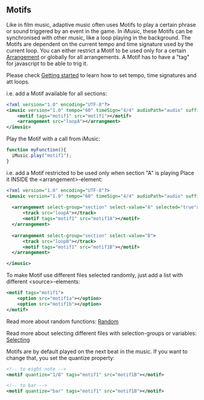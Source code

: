 ## Motifs
Like in film music, adaptive music often uses Motifs to play a certain phrase or sound triggered by an event in the game. In iMusic, these Motifs can be synchronised with other music, like a loop playing in the background.
The Motifs are dependent on the current tempo and time signature used by the current loop. You can either restrict a Motif to be used only for a certain [Arrangement](arrangement.md) or globally for all arrangements. A Motif has to have a "tag" for javascript to be able to trig it. 

Please check [Getting started](README.md) to learn how to set tempo, time signatures and att loops.


i.e. add a Motif available for all sections:
```XML
<?xml version="1.0" encoding="UTF-8"?>
<imusic version="1.0" tempo="60" timeSign="4/4" audioPath="audio" suffix="mp3" loopLength="4">
	<motif tags="motif1" src="motif1"></motif>
	<arrangement src="loopA"></arrangment>
</imusic>
```

Play the Motif with a call from iMusic:
```javascript
function myFunction(){
  iMusic.play("motif1");
}
```


i.e. add a Motif restricted to be used only when section "A" is playing
Place it INSIDE the &lt;arrangement>-element:
```XML
<?xml version="1.0" encoding="UTF-8"?>
<imusic version="1.0" tempo="60" timeSign="4/4" audioPath="audio" suffix="mp3" loopLength="4">
	
  <arrangement select-group="section" select-value="A" selected="true">
	  <track src="loopA"></track>
	  <motif tags="motif1" src="motif1A"></motif>
  </arrangement>
	
  <arrangement select-group="section" select-value="B">
	  <track src="loopB"></track>
	  <motif tags="motif1" src="motif1B"></motif>
  </arrangement>

</imusic>
```



To make Motif use different files selected randomly, just add a list with different &lt;source>-elements:

```XML
<motif tags="motif1">
	<option src="motif1a"></option>
	<option src="motif1b"></option>
</motif>
```

Read more about random functions: [Random](random.md)

Read more about selecting different files with selection-groups or variables: [Selecting](selecting.md)

Motifs are by default played on the next beat in the music. If you want to change that, you set the quantize property:

```XML
<!-- to eight note -->
<motif quantize="1/8" tags="motif1" src="motif1B"></motif>

<!-- to bar -->
<motif quantize="bar" tags="motif1" src="motif1B"></motif>
```

